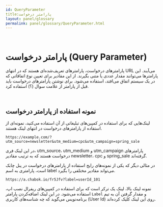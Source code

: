 ```yaml
---  
id: QueryParameter  
title:پارامتر درخواست 
layout: panel/glossary  
permalink: panel/glossary/QueryParameter.html  
---  
```


<br>


#  پارامتر درخواست (Query Parameter) ‌

پارامتر‌های درخواست، پارامترهای تعریف‌شده‌ای هستند که در انتهای URL می‌آیند. این پارامترها می‌توانند مقدار عددی یا متنی بگیرند. از این مقادیر برای تعیین نوع اتفاقاتی که در یک سیستم اتفاق می‌افتد، استفاده می‌شود. برای نوشتن پارامترهای درخواست باید قبل از پارامتر از علامت سوال (؟) استفاده کرد. 

<br>


## نمونه استفاده از پارامتر درخواست  

لینک‌هایی که برای استفاده در کمپین‌های تبلیغاتی از آن استفاده می‌کنید، نمونه‌ای از استفاده از پارامترهای درخواست در انتهای لینک هستند. 

```
https://example.com/?utm_source=newsletter&utm_medium=cpc&utm_campaign=spring_sale
```

در این لینک فری، utm_source، utm_medium و utm_campaign پارامترهای درخواست هستند که به ترتیب مقادیر newsletter، cpc و spring_sale گرفته‌اند.
 
 
 در مثالی دیگر که یکی از نمونه‌های رایج استفاده از پارامترهای درخواست در پنل چابک است، پارامتری به اسم label می‌تواند مقادیر مختلفی را بگیرد.
 
 
```
https://a.chabok.io/fr5Jfv?label=userId_101
```

نمونه لینک بالا، لینک یک ترکر است که برای استفاده در کمپین‌های ریفرال نصب اپ، استفاده می‌شود. در این لینک اضافه‌کردن پارامتر `Label`  و مقدار گرفتن آن به تیم برنامه‌نویس می‌گوبد که چه شناسه‌های کاربری (User Id) روی این لینک کلیک کرده‌اند.


<br>